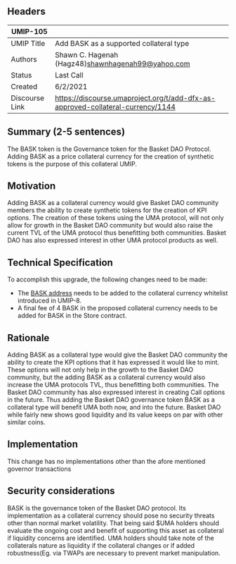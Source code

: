 ## Headers
| UMIP-105                |                                                               |
| ------------------- | ------------------------------------------------------------- |
| UMIP Title          | Add BASK as a supported collateral type |
| Authors             | Shawn C. Hagenah (Hagz48)shawnhagenah99@yahoo.com                                                    |
| Status              | Last Call                                                         |
| Created             | 6/2/2021                                              |
| Discourse Link      | https://discourse.umaproject.org/t/add-dfx-as-approved-collateral-currency/1144            |


## Summary (2-5 sentences)
The BASK token is the Governance token for the Basket DAO Protocol. Adding BASK as a price collateral currency for the creation of synthetic tokens is the purpose of this collateral UMIP.

## Motivation
Adding BASK as a collateral currency would give Basket DAO community members the ability to create synthetic tokens for the creation of KPI options. The creation of these tokens using the UMA protocol, will not only allow for growth in the Basket DAO community but would also raise the current TVL of the UMA protocol thus benefitting both communities.  Basket DAO has also expressed interest in other UMA protocol products as well.

## Technical Specification

To accomplish this upgrade, the following changes need to be made:
- The [BASK address](https://etherscan.io/address/0x44564d0bd94343f72e3c8a0d22308b7fa71db0bb) needs to be added to the collateral currency whitelist introduced in UMIP-8.
- A final fee of 4 BASK in the proposed collateral currency needs to be added for BASK in the Store contract.

## Rationale
Adding BASK as a collateral type would give the Basket DAO community the ability to create the KPI options that it has expressed it would like to mint. These options will not only help in the growth to the Basket DAO community, but the adding BASK as a collateral currency would also increase the UMA protocols TVL, thus benefitting both communities. The Basket DAO community has also expressed interest in creating Call options in the future. Thus adding the Basket DAO governance token BASK as a collateral type will benefit UMA both now, and into the future. Basket DAO while fairly new shows good liquidity and its value keeps on par with other similar coins.  

## Implementation

This change has no implementations  other than the afore mentioned governor transactions

## Security considerations
BASK is the governance token of the Basket DAO protocol. Its implementation as a collateral currency should pose no security threats other than normal market volatility. That being said $UMA holders should evaluate the ongoing cost and benefit of supporting this asset as collateral if liquidity concerns are identified. UMA holders should take note of the collaterals nature as liquidity if the collateral changes or if added robustness(Eg. via TWAPs are necessary to prevent market manipulation.